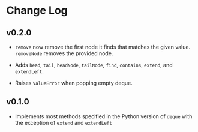 # Change Log

## v0.2.0

- `remove` now remove the first node it finds that matches the given value. `removeNode` removes the provided node.

- Adds `head`, `tail`, `headNode`, `tailNode`, `find`, `contains`, `extend`, and `extendLeft`.

- Raises `ValueError` when popping empty deque.

## v0.1.0

- Implements most methods specified in the Python version of `deque` with the exception of `extend` and `extendLeft`
